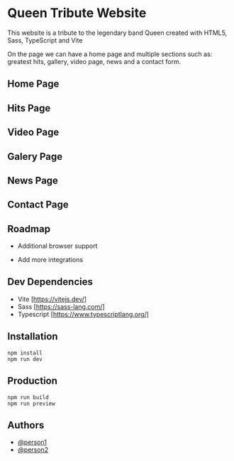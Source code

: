
# Queen Tribute Website

This website is a tribute to the legendary band Queen created with HTML5, Sass, TypeScript and Vite

On the page we can have a home page and multiple sections such as: greatest hits, gallery, video page, news and a contact form.


## Home Page
## Hits Page
## Video Page
## Galery Page
## News Page
## Contact Page

## Roadmap

- Additional browser support

- Add more integrations



## Dev Dependencies
- Vite [https://vitejs.dev/]
- Sass [https://sass-lang.com/]
- Typescript [https://www.typescriptlang.org/]

## Installation
```
npm install
npm run dev
```

## Production
```
npm run build
npm run preview
```

## Authors

- [@person1](https://www.github.com/octokatherine)
- [@person2](https://www.github.com/octokatherine)